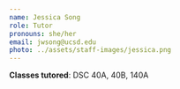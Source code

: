 ```yaml
---
name: Jessica Song
role: Tutor
pronouns: she/her
email: jwsong@ucsd.edu
photo: ../assets/staff-images/jessica.png
---
```

**Classes tutored**: DSC 40A, 40B, 140A